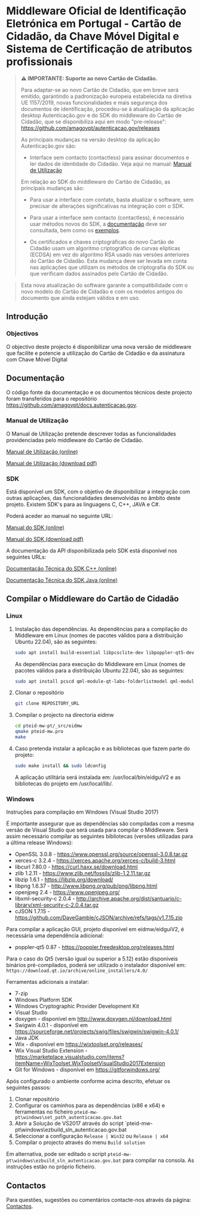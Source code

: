 # Middleware Oficial de Identificação Eletrónica em Portugal - Cartão de Cidadão, da Chave Móvel Digital e Sistema de Certificação de atributos profissionais

> **⚠ IMPORTANTE: Suporte ao novo Cartão de Cidadão.**
>
> Para adaptar-se ao novo Cartão de Cidadão, que em breve será emitido, garantindo a padronização europeia estabelecida na diretiva UE 1157/2019, novas funcionalidades e mais segurança dos documentos de identificação, procedeu-se à atualização da aplicação desktop Autenticação.gov e do SDK do middleware do Cartão de Cidadão, que se disponibiliza aqui em modo "pre-release": https://github.com/amagovpt/autenticacao.gov/releases
> 
> As principais mudanças na versão desktop da aplicação Autenticação.gov são:
> 
> * Interface sem contacto (contactless) para assinar documentos e ler dados de identidade do Cidadão. Veja aqui no manual: [Manual de Utilização](https://amagovpt.github.io/docs.autenticacao.gov/user_manual.html)
> 
> Em relação ao SDK do middleware do Cartão de Cidadão, as principais mudanças são:
> 
>* Para usar a interface com contato, basta atualizar o software, sem precisar de alterações significativas na integração com o SDK.
>
>* Para usar a interface sem contacto (contactless), é necessário usar métodos novos do SDK, a [documentação](https://amagovpt.github.io/docs.autenticacao.gov/manual_sdk.html) deve ser consultada, bem como os [exemplos](https://github.com/amagovpt/docs.autenticacao.gov/tree/main/SDK_Examples).
> 
>* Os certificados e chaves criptográficas do novo Cartão de Cidadão usam um algoritmo criptográfico de curvas elípticas (ECDSA) em vez do algoritmo RSA usado nas versões anteriores do Cartão de Cidadão. Esta mudança deve ser levada em conta nas aplicações que utilizam os métodos de criptografia do SDK ou que verificam dados assinados pelo Cartão de Cidadão.

> Esta nova atualização do software garante a compatibilidade com o novo modelo do Cartão de Cidadão e com os modelos antigos do documento que ainda estejam válidos e em uso.

## Introdução
### Objectivos

O objectivo deste projecto é disponibilizar uma nova versão de middleware que facilite e potencie a utilização do Cartão de Cidadão
e da assinatura com Chave Móvel Digital

## Documentação

O código fonte da documentação e os documentos técnicos deste projecto foram transferidos para o repositório https://github.com/amagovpt/docs.autenticacao.gov.

### Manual de Utilização

O Manual de Utilização pretende descrever todas as funcionalidades providenciadas pelo middleware do Cartão de Cidadão.

[Manual de Utilização (online)](https://amagovpt.github.io/docs.autenticacao.gov/user_manual.html)

[Manual de Utilização (download pdf)](https://amagovpt.github.io/docs.autenticacao.gov/Manual_de_Utilizacao_v3.pdf)

### SDK

Está disponível um SDK, com o objetivo de disponibilizar a integração com outras aplicações, das funcionalidades desenvolvidas no âmbito deste projeto.
Existem SDK's para as linguagens C, C++, JAVA e C#.

Poderá aceder ao manual no seguinte URL:

[Manual do SDK (online)](https://amagovpt.github.io/docs.autenticacao.gov/manual_sdk.html)

[Manual do SDK (download pdf)](https://amagovpt.github.io/docs.autenticacao.gov/Manual_de_SDK.pdf)

A documentação da API disponibilizada pelo SDK está disponível nos seguintes URLs:


[Documentação Técnica do SDK C++ (online)](https://amagovpt.github.io/docs.autenticacao.gov/sdk/cpp/)

[Documentação Técnica do SDK Java (online)](https://amagovpt.github.io/docs.autenticacao.gov/sdk/java/)

## Compilar o Middleware do Cartão de Cidadão

### Linux

1. Instalação das dependências.
   As dependências para a compilação do Middleware em Linux (nomes de pacotes válidos para a distribuição Ubuntu 22.04), são as seguintes:

   ```bash
   sudo apt install build-essential libpcsclite-dev libpoppler-qt5-dev libzip-dev libopenjp2-7-dev libpng-dev openjdk-11-jdk qtbase5-dev qt5-qmake qtbase5-private-dev qtdeclarative5-dev qtquickcontrols2-5-dev qml-module-qtquick-controls2 libssl-dev libxerces-c-dev libxml-security-c-dev swig libcurl4-openssl-dev libcjson-dev libeac-dev
   ```

   As dependências para execução do Middleware em Linux (nomes de pacotes válidos para a distribuição Ubuntu 22.04), são as seguintes:
   ```bash
   sudo apt install pcscd qml-module-qt-labs-folderlistmodel qml-module-qt-labs-settings qml-module-qt-labs-platform qml-module-qtgraphicaleffects qml-module-qtquick-controls qml-module-qtquick-controls2 qml-module-qtquick-dialogs qml-module-qtquick-layouts qml-module-qtquick-templates2 qml-module-qtquick-window2 qml-module-qtquick2 qt5-gtk-platformtheme libnsspem fonts-lato policykit-1
   ```

2. Clonar o repositório

   ```bash
   git clone REPOSITORY_URL
   ```

3. Compilar o projecto na directoria eidmw

   ```bash
   cd pteid-mw-pt/_src/eidmw
   qmake pteid-mw.pro
   make
   ```

4. Caso pretenda instalar a aplicação e as bibliotecas que fazem parte do projeto:

   ```bash
   sudo make install && sudo ldconfig
   ```

   A aplicação utilitária será instalada em: /usr/local/bin/eidguiV2 e as bibliotecas do projeto em /usr/local/lib/.


### Windows

Instruções para compilação em Windows (Visual Studio 2017)

É importante assegurar que as dependências são compiladas com a mesma versão de Visual Studio que será usada para compilar o Middleware.
Será assim necessário compilar as seguintes bibliotecas (versões utilizadas para a última release Windows):

- OpenSSL 3.0.8 - https://www.openssl.org/source/openssl-3.0.8.tar.gz
- xerces-c 3.2.4 - https://xerces.apache.org/xerces-c/build-3.html
- libcurl 7.80.0 - https://curl.haxx.se/download.html
- zlib 1.2.11 - https://www.zlib.net/fossils/zlib-1.2.11.tar.gz
- libzip 1.6.1 - https://libzip.org/download/
- libpng 1.6.37 - http://www.libpng.org/pub/png/libpng.html
- openjpeg 2.4 - https://www.openjpeg.org/
- libxml-security-c 2.0.4 - http://archive.apache.org/dist/santuario/c-library/xml-security-c-2.0.4.tar.gz
- cJSON 1.7.15 - https://github.com/DaveGamble/cJSON/archive/refs/tags/v1.7.15.zip 

Para compilar a aplicação GUI, projeto disponível em eidmw/eidguiV2, é necessária uma dependência adicional:

- poppler-qt5 0.87 - https://poppler.freedesktop.org/releases.html

Para o caso do Qt5 (versão igual ou superior a 5.12) estão disponíveis binários pré-compilados, poderá ser utilizado o instalador disponível em:  `https://download.qt.io/archive/online_installers/4.0/`

Ferramentas adicionais a instalar:

- 7-zip
- Windows Platform SDK
- Windows Cryptographic Provider Development Kit
- Visual Studio
- doxygen - disponível em http://www.doxygen.nl/download.html
- Swigwin 4.0.1 - disponível em  https://sourceforge.net/projects/swig/files/swigwin/swigwin-4.0.1/
- Java JDK
- Wix - disponível em https://wixtoolset.org/releases/
- Wix Visual Studio Extension - https://marketplace.visualstudio.com/items?itemName=WixToolset.WixToolsetVisualStudio2017Extension
- Git for Windows - disponível em https://gitforwindows.org/

Após configurado o ambiente conforme acima descrito, efetuar os seguintes passos:

1. Clonar repositório
2. Configurar os caminhos para as dependências (x86 e x64) e ferramentas no ficheiro `pteid-mw-pt\windows\set_path_autenticacao.gov.bat`
3. Abrir a Solução de VS2017 através do script `pteid-mw-pt\windows\ezbuild_sln_autenticacao.gov.bat
4. Seleccionar a configuração `Release | Win32` ou `Release | x64`
5. Compilar o projecto através do menu `Build solution`

Em alternativa, pode ser editado o script `pteid-mw-pt\windows\ezbuild_sln_autenticacao.gov.bat` para compilar na consola. As instruções estão no próprio ficheiro.

## Contactos
Para questões, sugestões ou comentários contacte-nos através da página: [Contactos](https://www.autenticacao.gov.pt/contactos?appRedirect=AutenticacaoGovDesktop).
